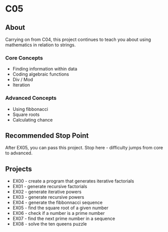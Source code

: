 # C05

## About

Carrying on from C04, this project continues to teach you about using mathematics in relation to strings.

### Core Concepts 
- Finding information within data
- Coding algebraic functions
- Div / Mod
- Iteration

### Advanced Concepts
- Using fibbonacci
- Square roots
- Calculating chance

## Recommended Stop Point

After EX05, you can pass this project. Stop here - difficulty jumps from core to advanced.

## Projects
- EX00 - create a program that generates iterative factorials
- EX01 - generate recursive factorials
- EX02 - generate iterative powers
- EX03 - generate recursive powers
- EX04 - generate the fibbonnacci sequence
- EX05 - find the square root of a given number
- EX06 - check if a number is a prime number
- EX07 - find the next prime number in a sequence
- EX08 - solve the ten queens puzzle
